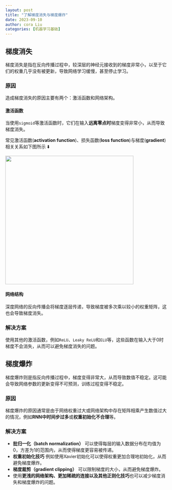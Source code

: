 ```yaml
---
layout: post
title: "了解梯度消失与梯度爆炸"
date: 2023-09-10
author: cora Liu
categories: [机器学习基础]
---
```

## 梯度消失
梯度消失是指在反向传播过程中，较深层的神经元接收到的梯度非常小，以至于它们的权重几乎没有被更新，导致网络学习缓慢，甚至停止学习。

### 原因
造成梯度消失的原因主要有两个：激活函数和网络架构。

#### 激活函数
当使用`sigmoid`等激活函数时，它们在输入**远离零点时**梯度变得非常小，从而导致梯度消失。

常见激活函数(**activation function**)、损失函数(**loss function**)与梯度(**gradient**)相关关系如下图所示 ⬇️

<img src="/assets/imgs/ai/activation&loss&gradient.png" width="400" />

#### 网络结构

深度网络的反向传播会将梯度逐层传递，导致梯度被多次乘以较小的权重矩阵，这也会导致梯度消失。

### 解决方案

使用其他的激活函数，例如`ReLU`、`Leaky ReLU`和`ELU`等，这些函数在输入大于0时梯度不会消失，从而可以避免梯度消失的问题。

## 梯度爆炸
梯度爆炸则是指反向传播过程中，梯度变得非常大，从而导致数值不稳定。这可能会导致网络参数的更新变得不可预测，训练过程变得不稳定。
### 原因
梯度爆炸的原因通常是由于网络权重过大或网络架构中存在矩阵相乘产生数值过大的情况，例如**RNN中时间步过多**或**权重初始化不合理**等。

### 解决方案

- **批归一化（batch normalization）** 可以使得每层的输入数据分布在均值为0，方差为1的范围内，从而使得梯度更容易被传递。
- **权重初始化技巧** 例如使用Xavier初始化可以使得权重更加合理地初始化，从而避免梯度爆炸。
- **梯度裁剪（gradient clipping）** 可以限制梯度的大小，从而避免梯度爆炸。
- 使用**更浅的网络架构、更加稀疏的连接以及其他正则化技巧**也可以减少梯度消失和梯度爆炸的问题。


